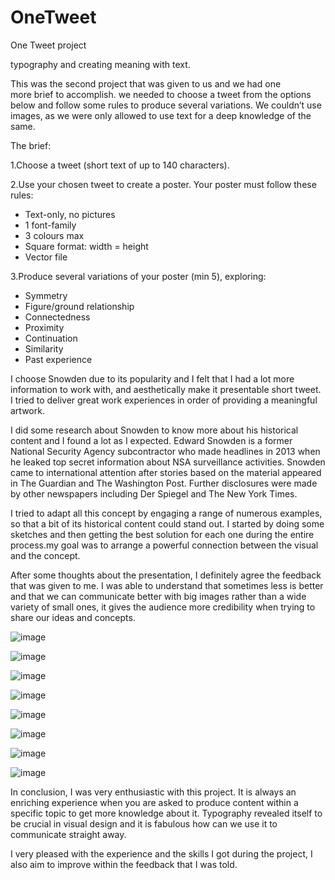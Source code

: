 # OneTweet
One Tweet project

typography and creating meaning with text.

This was the second project that was given to us and we had one more brief to accomplish. we needed to choose a tweet from the options below and follow some rules to produce several variations. We couldn’t use images, as we were only allowed to use text for a deep knowledge of the same.

The brief:

1.Choose a tweet (short text of up to 140 characters).

2.Use your chosen tweet to create a poster. Your poster must follow these rules:

* Text-only, no pictures
* 1 font-family
* 3 colours max
* Square format: width = height
* Vector file

3.Produce several variations of your poster (min 5), exploring:

* Symmetry
* Figure/ground relationship
* Connectedness
* Proximity
* Continuation
* Similarity
* Past experience

I choose Snowden due to its  popularity and I felt that I had a lot more information to work with, and aesthetically make it presentable short tweet. I tried to deliver great work experiences in order of providing a meaningful artwork.

I did some research about Snowden to know more about his historical content and I found a lot as I expected. Edward Snowden is a former National Security Agency subcontractor who made headlines in 2013 when he leaked top secret information about NSA surveillance activities.
Snowden came to international attention after stories based on the material appeared in The Guardian and The Washington Post. Further disclosures were made by other newspapers including Der Spiegel and The New York Times.

I tried to adapt all this concept by engaging a range of numerous examples, so that a bit of its historical content could stand out. I started  by doing some sketches and then getting the best solution for each one during the entire process.my goal was  to arrange a powerful connection between the visual and the concept.

After some thoughts about the presentation, I definitely agree the feedback that was given to me. I was able to understand that sometimes less is better and that we can communicate  better with big images rather than a wide variety of small ones, it gives the audience more credibility when trying to share our ideas and concepts.

![image](https://github.com/itsfranhere/OneTweet/blob/master/content/1.png)

![image](https://github.com/itsfranhere/OneTweet/blob/master/content/2.png)

![image](https://github.com/itsfranhere/OneTweet/blob/master/content/3.png)

![image](https://github.com/itsfranhere/OneTweet/blob/master/content/4.png)

![image](https://github.com/itsfranhere/OneTweet/blob/master/content/5.png)

![image](https://github.com/itsfranhere/OneTweet/blob/master/content/6.png)

![image](https://github.com/itsfranhere/OneTweet/blob/master/content/7.png)

![image](https://github.com/itsfranhere/OneTweet/blob/master/content/8.png)

In conclusion, I was very enthusiastic with this project. It is always an enriching experience when  you are asked to produce content within a specific topic to get more knowledge about it. Typography revealed itself to be crucial in visual design and it is fabulous how can we use it to communicate straight away.

I very pleased with the experience and the skills I got during the project, I also aim to improve within the feedback that I was told.


